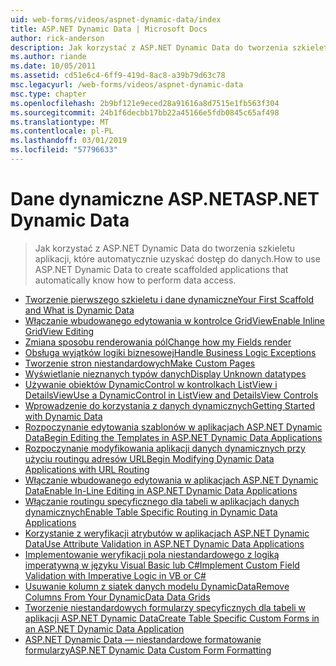 ```yaml
---
uid: web-forms/videos/aspnet-dynamic-data/index
title: ASP.NET Dynamic Data | Microsoft Docs
author: rick-anderson
description: Jak korzystać z ASP.NET Dynamic Data do tworzenia szkieletu aplikacji, które automatycznie uzyskać dostęp do danych.
ms.author: riande
ms.date: 10/05/2011
ms.assetid: cd51e6c4-6ff9-419d-8ac8-a39b79d63c78
msc.legacyurl: /web-forms/videos/aspnet-dynamic-data
msc.type: chapter
ms.openlocfilehash: 2b9bf121e9eced28a91616a8d7515e1fb563f304
ms.sourcegitcommit: 24b1f6decbb17bb22a45166e5fdb0845c65af498
ms.translationtype: MT
ms.contentlocale: pl-PL
ms.lasthandoff: 03/01/2019
ms.locfileid: "57796633"
---
```

<a name="aspnet-dynamic-data"></a><span data-ttu-id="9c456-103">Dane dynamiczne ASP.NET</span><span class="sxs-lookup"><span data-stu-id="9c456-103">ASP.NET Dynamic Data</span></span>
====================
> <span data-ttu-id="9c456-104">Jak korzystać z ASP.NET Dynamic Data do tworzenia szkieletu aplikacji, które automatycznie uzyskać dostęp do danych.</span><span class="sxs-lookup"><span data-stu-id="9c456-104">How to use ASP.NET Dynamic Data to create scaffolded applications that automatically know how to perform data access.</span></span>


- [<span data-ttu-id="9c456-105">Tworzenie pierwszego szkieletu i dane dynamiczne</span><span class="sxs-lookup"><span data-stu-id="9c456-105">Your First Scaffold and What is Dynamic Data</span></span>](your-first-scaffold-and-what-is-dynamic-data.md)
- [<span data-ttu-id="9c456-106">Włączanie wbudowanego edytowania w kontrolce GridView</span><span class="sxs-lookup"><span data-stu-id="9c456-106">Enable Inline GridView Editing</span></span>](how-do-i-enable-inline-gridview-editing.md)
- [<span data-ttu-id="9c456-107">Zmiana sposobu renderowania pól</span><span class="sxs-lookup"><span data-stu-id="9c456-107">Change how my Fields render</span></span>](how-do-i-change-how-my-fields-render.md)
- [<span data-ttu-id="9c456-108">Obsługa wyjątków logiki biznesowej</span><span class="sxs-lookup"><span data-stu-id="9c456-108">Handle Business Logic Exceptions</span></span>](how-do-i-handle-business-logic-exceptions.md)
- [<span data-ttu-id="9c456-109">Tworzenie stron niestandardowych</span><span class="sxs-lookup"><span data-stu-id="9c456-109">Make Custom Pages</span></span>](how-do-i-make-custom-pages.md)
- [<span data-ttu-id="9c456-110">Wyświetlanie nieznanych typów danych</span><span class="sxs-lookup"><span data-stu-id="9c456-110">Display Unknown datatypes</span></span>](how-do-i-display-unknown-datatypes.md)
- [<span data-ttu-id="9c456-111">Używanie obiektów DynamicControl w kontrolkach ListView i DetailsView</span><span class="sxs-lookup"><span data-stu-id="9c456-111">Use a DynamicControl in ListView and DetailsView Controls</span></span>](how-do-i-use-a-dynamiccontrol-in-listview-and-detailsview-controls.md)
- [<span data-ttu-id="9c456-112">Wprowadzenie do korzystania z danych dynamicznych</span><span class="sxs-lookup"><span data-stu-id="9c456-112">Getting Started with Dynamic Data</span></span>](getting-started-with-dynamic-data.md)
- [<span data-ttu-id="9c456-113">Rozpoczynanie edytowania szablonów w aplikacjach ASP.NET Dynamic Data</span><span class="sxs-lookup"><span data-stu-id="9c456-113">Begin Editing the Templates in ASP.NET Dynamic Data Applications</span></span>](begin-editing-the-templates-in-aspnet-dynamic-data-applications.md)
- [<span data-ttu-id="9c456-114">Rozpoczynanie modyfikowania aplikacji danych dynamicznych przy użyciu routingu adresów URL</span><span class="sxs-lookup"><span data-stu-id="9c456-114">Begin Modifying Dynamic Data Applications with URL Routing</span></span>](begin-modifying-dynamic-data-applications-with-url-routing.md)
- [<span data-ttu-id="9c456-115">Włączanie wbudowanego edytowania w aplikacjach ASP.NET Dynamic Data</span><span class="sxs-lookup"><span data-stu-id="9c456-115">Enable In-Line Editing in ASP.NET Dynamic Data Applications</span></span>](enable-in-line-editing-in-aspnet-dynamic-data-applications.md)
- [<span data-ttu-id="9c456-116">Włączanie routingu specyficznego dla tabeli w aplikacjach danych dynamicznych</span><span class="sxs-lookup"><span data-stu-id="9c456-116">Enable Table Specific Routing in Dynamic Data Applications</span></span>](how-to-enable-table-specific-routing-in-dynamic-data-applications.md)
- [<span data-ttu-id="9c456-117">Korzystanie z weryfikacji atrybutów w aplikacjach ASP.NET Dynamic Data</span><span class="sxs-lookup"><span data-stu-id="9c456-117">Use Attribute Validation in ASP.NET Dynamic Data Applications</span></span>](how-to-use-attribute-validation-in-aspnet-dynamic-data-applications.md)
- [<span data-ttu-id="9c456-118">Implementowanie weryfikacji pola niestandardowego z logiką imperatywną w języku Visual Basic lub C#</span><span class="sxs-lookup"><span data-stu-id="9c456-118">Implement Custom Field Validation with Imperative Logic in VB or C#</span></span>](how-to-implement-custom-field-validation-with-imperative-logic-in-vb-or-c.md)
- [<span data-ttu-id="9c456-119">Usuwanie kolumn z siatek danych modelu DynamicData</span><span class="sxs-lookup"><span data-stu-id="9c456-119">Remove Columns From Your DynamicData Data Grids</span></span>](how-to-remove-columns-from-your-dynamicdata-data-grids.md)
- [<span data-ttu-id="9c456-120">Tworzenie niestandardowych formularzy specyficznych dla tabeli w aplikacji ASP.NET Dynamic Data</span><span class="sxs-lookup"><span data-stu-id="9c456-120">Create Table Specific Custom Forms in an ASP.NET Dynamic Data Application</span></span>](how-to-create-table-specific-custom-forms-in-an-aspnet-dynamic-data-application.md)
- [<span data-ttu-id="9c456-121">ASP.NET Dynamic Data — niestandardowe formatowanie formularzy</span><span class="sxs-lookup"><span data-stu-id="9c456-121">ASP.NET Dynamic Data Custom Form Formatting</span></span>](aspnet-dynamic-data-custom-form-formatting.md)

